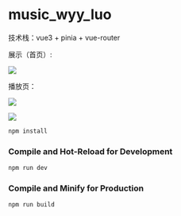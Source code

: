 # music_wyy_luo

技术栈：vue3 + pinia + vue-router

展示（首页）:

![](https://tuchuangs.com/imgs/2023/05/11/f85ed3ea022d0d59.png)

播放页：



![](https://tuchuangs.com/imgs/2023/05/11/6776b633c4a71441.png)



![](https://tuchuangs.com/imgs/2023/05/11/53f1570f4693fe70.png)

```sh
npm install
```

### Compile and Hot-Reload for Development

```sh
npm run dev
```

### Compile and Minify for Production

```sh
npm run build
```

